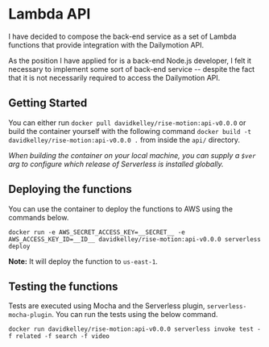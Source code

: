 # Lambda API

I have decided to compose the back-end service as a set of Lambda functions that provide integration with the Dailymotion API.

As the position I have applied for is a back-end Node.js developer, I felt it necessary to implement some sort of back-end service -- despite the fact that it is not necessarily required to access the Dailymotion API.

## Getting Started

You can either run `docker pull davidkelley/rise-motion:api-v0.0.0` or build the container yourself with the following command `docker build -t davidkelley/rise-motion:api-v0.0.0 .` from inside the `api/` directory.

_When building the container on your local machine, you can supply a `$ver` arg to configure which release of Serverless is installed globally._

## Deploying the functions

You can use the container to deploy the functions to AWS using the commands below.

```
docker run -e AWS_SECRET_ACCESS_KEY=__SECRET__ -e AWS_ACCESS_KEY_ID=__ID__ davidkelley/rise-motion:api-v0.0.0 serverless deploy
```

**Note:** It will deploy the function to `us-east-1`.

## Testing the functions

Tests are executed using Mocha and the Serverless plugin, `serverless-mocha-plugin`. You can run the tests using the below command.

```
docker run davidkelley/rise-motion:api-v0.0.0 serverless invoke test -f related -f search -f video
```
